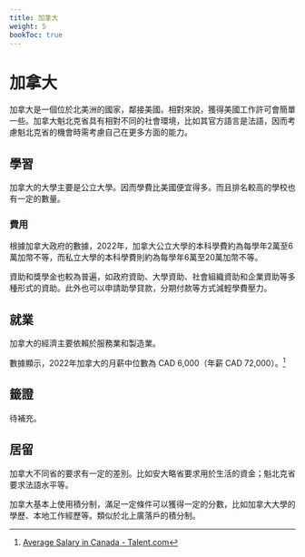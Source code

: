 ```yaml
---
title: 加拿大
weight: 5
bookToc: true
---
```


# 加拿大

加拿大是一個位於北美洲的國家，鄰接美國。相對來說，獲得美國工作許可會簡單一些。加拿大魁北克省具有相對不同的社會環境，比如其官方語言是法語，因而考慮魁北克省的機會時需考慮自己在更多方面的能力。

## 學習

加拿大的大學主要是公立大學。因而學費比美國便宜得多。而且排名較高的學校也有一定的數量。

### 費用

根據加拿大政府的數據，2022年，加拿大公立大學的本科學費約為每學年2萬至6萬加幣不等，而私立大學的本科學費則約為每學年6萬至20萬加幣不等。

資助和獎學金也較為普遍，如政府資助、大學資助、社會組織資助和企業資助等多種形式的資助。此外也可以申請助學貸款，分期付款等方式減輕學費壓力。

## 就業

加拿大的經濟主要依賴於服務業和製造業。

數據顯示，2022年加拿大的月薪中位數為 CAD 6,000（年薪 CAD 72,000）。[^1]

## 籤證

待補充。

## 居留

加拿大不同省的要求有一定的差別。比如安大略省要求用於生活的資金；魁北克省要求法語水平等。

加拿大基本上使用積分制，滿足一定條件可以獲得一定的分數，比如加拿大大學的學歷、本地工作經歷等。類似於北上廣落戶的積分制。


[^1]: [Average Salary in Canada - Talent.com](https://ca.talent.com/salary?job=average)